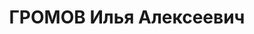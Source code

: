 ---
title: ГРОМОВ Илья Алексеевич
description: "Род. в 1897, Мордовия, дер. Никитино, русский, член ВКП(б). Проживал:\
  \ г. Иркутск. Начальник Вознесенского лесопункта треста \"Востсиблес\" \n  Арестован\
  \ 08.03.1937. Обв. по ст. ст. 58-7, 58-8, 58-11 УК РСФСР. Приговор: ВК ВС СССР,\
  \ 24.10.1937 – ВМН. Расстрелян 24.10.1937, г.Иркутск. \n  Реабилитирован ВК ВС СССР\
  \ 15.06.1957"
---